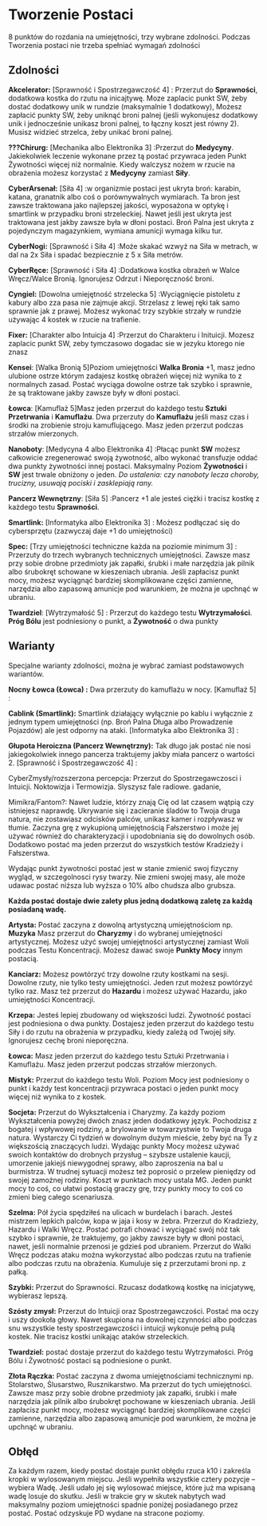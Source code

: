 
<h1>Tworzenie Postaci</h1>

8 punktów do rozdania na umiejętności, trzy wybrane zdolności. Podczas Tworzenia postaci nie trzeba spełniać wymagań zdolności

<h2>Zdolności</h2>

**Akcelerator:** [Sprawność i Spostrzegawczość 4] : Przerzut do **Sprawności**, dodatkowa kostka do rzutu na inicajtywę. Moze zaplacic punkt SW, żeby dostać dodatkowy unik w rundzie (maksymalnie 1 dodatkowy), Możesz zapłacić punkty SW, żeby uniknąć broni palnej (jeśli wykonujesz dodatkowy unik i jednocześnie unikasz broni palnej, to łączny koszt jest równy 2). Musisz widzieć strzelca, żeby unikać broni palnej.

**???Chirurg:** [Mechanika albo Elektronika 3] :Przerzut do **Medycyny**. Jakiekolwiek leczenie wykonane przez tą postać przywraca jeden Punkt Żywotności więcej niż normalnie. Kiedy walczysz nożem w rzucie na obrażenia możesz korzystać z **Medycyny** zamiast **Siły**.
 
**CyberArsenał:** [Siła 4] :w organizmie postaci jest ukryta broń: karabin, katana, granatnik albo coś o porównywalnych wymiarach. Ta bron jest zawsze traktowana jako najlepszej jakości, wyposażona w optykę i smartlink w przypadku broni strzeleckiej. Nawet jeśli jest ukryta jest traktowana jest jakby zawsze była w dłoni postaci. Broń Palna jest ukryta z pojedynczym magazynkiem, wymiana amunicji wymaga kilku tur.

**CyberNogi:** [Sprawność i Siła 4] :Może skakać wzwyż na Siła w metrach, w dal na 2x Siła i spadać bezpiecznie z 5 x Siła metrów.

**CyberRęce:** [Sprawność i Siła 4] :Dodatkowa kostka obrażeń w Walce Wręcz/Walce Bronią. Ignorujesz Odrzut i Nieporęczność broni. 

 **Cyngiel:** [Dowolna umiejętność strzelecka 5] :Wyciągnięcie pistoletu z kabury albo zza pasa nie zajmuje akcji. Strzelasz z lewej ręki tak samo sprawnie jak z prawej. Możesz wykonać trzy szybkie strzały w rundzie używając 4 kostek w rzucie na trafienie.

**Fixer:** [Charakter albo Intuicja 4] :Przerzut do Charakteru i Inituicji. Mozesz zaplacic punkt SW, zeby tymczasowo dogadac sie w jezyku ktorego nie znasz
 
**Kensei**: [Walka Bronią 5]Poziom umiejętności **Walka Bronia** +1, masz jedno ulubione ostrze którym zadajesz kostkę obrażeń więcej niż wynika to z normalnych zasad. Postać wyciąga dowolne ostrze tak szybko i sprawnie, że są traktowane jakby zawsze były w dłoni postaci.

**Łowca**: [Kamuflaż 5]Masz jeden przerzut do każdego testu **Sztuki Przetrwania** i **Kamuflażu**. Dwa przerzuty do **Kamuflażu** jeśli masz czas i środki na zrobienie stroju kamuflującego. Masz jeden przerzut podczas strzałów mierzonych.

**Nanoboty**: [Medycyna 4 albo Elektronika 4] :Płacąc punkt **SW** możesz całkowicie zregenerować swoją żywotność, albo wykonać transfuzje oddać dwa punkty żywotności innej postaci. Maksymalny Poziom **Żywotności** i **SW** jest trwale obniżony o jeden.
*Do ustalenia: czy nanoboty lecza choroby, trucizny, usuwają pociski i zasklepiają rany.*


**Pancerz Wewnętrzny**: [Siła 5] :Pancerz +1 ale jesteś ciężki i tracisz kostkę z każdego testu **Sprawności**. 


**Smartlink:** [Informatyka albo Elektronika 3] : Możesz podłączać się do cybersprzętu (zazwyczaj daje +1 do umiejętności)


**Spec:** [Trzy umiejętności techniczne każda na poziomie minimum 3] : Przerzuty do trzech wybranych technicznych umiejętności. Zawsze masz przy sobie drobne przedmioty jak zapałki, śrubki i małe narzędzia jak pilnik albo śrubokręt schowane w kieszeniach ubrania. Jeśli zapłacisz punkt mocy, możesz wyciągnąć bardziej skomplikowane części zamienne, narzędzia albo zapasową amunicje pod warunkiem, że można je upchnąć w ubraniu.


**Twardziel**: [Wytrzymałość 5] : Przerzut do każdego testu **Wytrzymałości**. **Próg Bólu** jest podniesiony o punkt, a **Żywotność** o dwa punkty

  

<h2>Warianty</h2>
Specjalne warianty zdolności, można je wybrać zamiast podstawowych wariantów.

**Nocny Łowca (Łowca) :**  Dwa przerzuty do kamuflażu w nocy.
[Kamuflaż 5] :

**Cablink (Smartlink):** Smartlink działający wyłącznie po kablu i wyłącznie z jednym typem umiejętności (np. Broń Palna Długa albo Prowadzenie Pojazdów) ale jest odporny na ataki.
[Informatyka albo Elektronika 3] :

**Głupota Heroiczna (Pancerz Wewnętrzny):** Tak długo jak postać nie nosi jakiegokolwiek innego pancerza traktujemy jakby miała pancerz o wartości 2.
[Sprawność i Spostrzegawczość 4] :






CyberZmysły/rozszerzona percepcja: Przerzut do Spostrzegawczosci i Intuicji. Noktowizja i Termowizja. Slyszysz fale radiowe. gadanie,

  

Mimikra/Fantom?: Nawet ludzie, którzy znają Cię od lat czasem wątpią czy istniejesz naprawdę. Ukrywanie się i zacieranie śladów to Twoja druga natura, nie zostawiasz odcisków palców, unikasz kamer i rozpływasz w tłumie. Zaczyna grę z wykupioną umiejętnością Fałszerstwo i może jej używać również do charakteryzacji i upodobniania się do dowolnych osób. Dodatkowo postać ma jeden przerzut do wszystkich testów Kradzieży i Fałszerstwa.

Wydając punkt żywotności postać jest w stanie zmienić swoj fizyczny wygląd, w szczegolnosci rysy twarzy. Nie zmieni swojej masy, ale może udawac postać niższa lub wyższa o 10% albo chudsza albo grubsza.





**Każda postać dostaje dwie zalety plus jedną dodatkową zaletę za każdą posiadaną wadę.**

**Artysta:** Postać zaczyna z dowolną artystyczną umiejętnościom np. **Muzyka** Masz przerzut do **Charyzmy** i do wybranej umiejętności artystycznej. Możesz użyć swojej umiejętności artystycznej zamiast Woli podczas Testu Koncentracji. Możesz dawać swoje **Punkty Mocy** innym postacią.


**Kanciarz:** Możesz powtórzyć trzy dowolne rzuty kostkami na sesji. Dowolne rzuty, nie tylko testy umiejętności. Jeden rzut możesz powtórzyć tylko raz. Masz też przerzut do **Hazardu** i możesz używać Hazardu, jako umiejętności Koncentracji.

**Krzepa:** Jesteś lepiej zbudowany od większości ludzi. Żywotność postaci jest podniesiona o dwa punkty. Dostajesz jeden przerzut do każdego testu Siły i do rzutu na obrażenia w przypadku, kiedy zależą od Twojej siły. Ignorujesz cechę broni nieporęczna.

**Łowca:** Masz jeden przerzut do każdego testu Sztuki Przetrwania i Kamuflażu. Masz jeden przerzut podczas strzałów mierzonych.

**Mistyk:** Przerzut do każdego testu Woli. Poziom Mocy jest podniesiony o punkt i każdy test koncentracji przywraca postaci o jeden punkt mocy więcej niż wynika to z kostek.

**Socjeta:** Przerzut do Wykształcenia i Charyzmy. Za każdy poziom Wykształcenia powyżej dwóch znasz jeden dodatkowy język. Pochodzisz z bogatej i wpływowej rodziny, a brylowanie w towarzystwie to Twoja druga natura. Wystarczy Ci tydzień w dowolnym dużym mieście, żeby być na Ty z większością znaczących ludzi. Wydając punkty Mocy możesz używać swoich kontaktów do drobnych przysług – szybsze ustalenie kaucji, umorzenie jakiejś niewygodnej sprawy, albo zaproszenia na bal u burmistrza. W trudnej sytuacji możesz też poprosić o przelew pieniędzy od swojej zamożnej rodziny. Koszt w punktach mocy ustala MG. Jeden punkt mocy to coś, co ułatwi postacią graczy grę, trzy punkty mocy to coś co zmieni bieg całego scenariusza.

**Szelma:** Pół życia spędziłeś na ulicach w burdelach i barach. Jesteś mistrzem lepkich palców, kopa w jaja i kosy w żebra. Przerzut do Kradzieży, Hazardu i Walki Wręcz. Postać potrafi chować i wyciągać swój nóż tak szybko i sprawnie, że traktujemy, go jakby zawsze były w dłoni postaci, nawet, jeśli normalnie przenosi je gdzieś pod ubraniem.
Przerzut do Walki Wręcz podczas ataku można wykorzystać albo podczas rzutu na trafienie albo podczas rzutu na obrażenia. Kumuluje się z przerzutami broni np. z pałką.

**Szybki:** Przerzut do Sprawności. Rzucasz dodatkową kostkę na inicjatywę, wybierasz lepszą.

**Szósty zmysł:** Przerzut do Intuicji oraz Spostrzegawczości. Postać ma oczy i uszy dookoła głowy. Nawet skupiona na dowolnej czynności albo podczas snu wszystkie testy spostrzegawczości i intuicji wykonuje pełną pulą kostek. Nie tracisz kostki unikając ataków strzeleckich. 

**Twardziel:** postać dostaje przerzut do każdego testu Wytrzymałości. Próg Bólu i Żywotność postaci są podniesione o punkt.

**Złota Rączka:** Postać zaczyna z dwoma umiejętnościami technicznymi np. Stolarstwo, Ślusarstwo, Rusznikarstwo. Ma przerzut do tych umiejętności. Zawsze masz przy sobie drobne przedmioty jak zapałki, śrubki i małe narzędzia jak pilnik albo śrubokręt pochowane w kieszeniach ubrania. Jeśli zapłacisz punkt mocy, możesz wyciągnąć bardziej skomplikowane części zamienne, narzędzia albo zapasową amunicje pod warunkiem, że można je upchnąć w ubraniu.




<h2>Obłęd</h2>

Za każdym razem, kiedy postać dostaje punkt obłędu rzuca k10 i zakreśla kropki w wylosowanym miejscu. Jeśli wypełniła wszystkie cztery pozycje – wybiera Wadę. Jeśli udało jej się wylosować miejsce, które już ma wpisaną wadę losuje do skutku. Jeśli w trakcie gry w skutek nabytych wad maksymalny poziom umiejętności spadnie poniżej posiadanego przez postać. Postać odzyskuje PD wydane na stracone poziomy.
